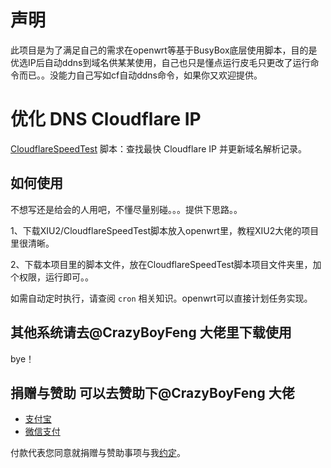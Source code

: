 # 声明
此项目是为了满足自己的需求在openwrt等基于BusyBox底层使用脚本，目的是优选IP后自动ddns到域名供某某使用，自己也只是懂点运行皮毛只更改了运行命令而已。。没能力自己写如cf自动ddns命令，如果你又欢迎提供。
# 优化 DNS Cloudflare IP
[CloudflareSpeedTest](https://github.com/XIU2/CloudflareSpeedTest) 脚本：查找最快 Cloudflare IP 并更新域名解析记录。


## 如何使用
不想写还是给会的人用吧，不懂尽量别碰。。。提供下思路。。

1、下载XIU2/CloudflareSpeedTest脚本放入openwrt里，教程XIU2大佬的项目里很清晰。

2、下载本项目里的脚本文件，放在CloudflareSpeedTest脚本项目文件夹里，加个权限，运行即可。。

如需自动定时执行，请查阅 `cron` 相关知识。openwrt可以直接计划任务实现。

## 其他系统请去@CrazyBoyFeng 大佬里下载使用
bye！

## 捐赠与赞助  可以去赞助下@CrazyBoyFeng 大佬
* [支付宝](https://user-images.githubusercontent.com/1733254/110204402-bbcabc80-7ead-11eb-8bbc-9be2041214c2.png)
* [微信支付](https://user-images.githubusercontent.com/1733254/110204405-bd948000-7ead-11eb-9c8a-13094e252d7a.png)

付款代表您同意就捐赠与赞助事项与我[约定](https://gist.github.com/CrazyBoyFeng/a53994e5cfb129110c150fb6ea802a87#file-donationandsponsorshipagreement-md)。
